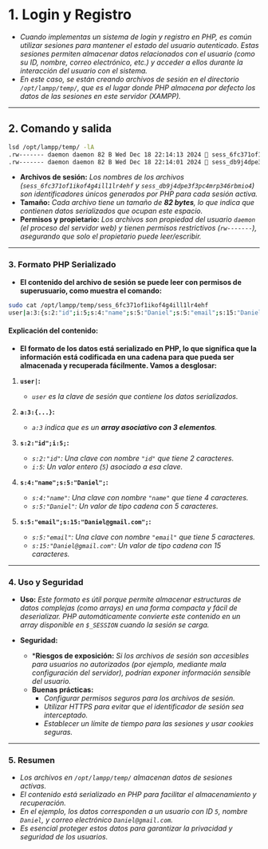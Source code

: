 <!-- Author: Daniel Benjamin Perez Morales -->
<!-- GitHub: https://github.com/DanielPerezMoralesDev13 -->
<!-- Email: danielperezdev@proton.me -->

# **1. Login y Registro**

- *Cuando implementas un sistema de login y registro en PHP, es común utilizar sesiones para mantener el estado del usuario autenticado. Estas sesiones permiten almacenar datos relacionados con el usuario (como su ID, nombre, correo electrónico, etc.) y acceder a ellos durante la interacción del usuario con el sistema.*
- *En este caso, se están creando archivos de sesión en el directorio `/opt/lampp/temp/`, que es el lugar donde PHP almacena por defecto los datos de las sesiones en este servidor (XAMPP).*

---

## **2. Comando y salida**

```bash
lsd /opt/lampp/temp/ -lA
.rw------- daemon daemon 82 B Wed Dec 18 22:14:13 2024  sess_6fc371of1ikof4g4ill1lr4ehf
.rw------- daemon daemon 82 B Wed Dec 18 22:14:01 2024  sess_db9j4dpe3f3pc4mrp346rbmio4
```

- **Archivos de sesión:** *Los nombres de los archivos (`sess_6fc371of1ikof4g4ill1lr4ehf` y `sess_db9j4dpe3f3pc4mrp346rbmio4`) son identificadores únicos generados por PHP para cada sesión activa.*
- **Tamaño:** *Cada archivo tiene un tamaño de **82 bytes**, lo que indica que contienen datos serializados que ocupan este espacio.*
- **Permisos y propietario:** *Los archivos son propiedad del usuario `daemon` (el proceso del servidor web) y tienen permisos restrictivos (`rw-------`), asegurando que solo el propietario puede leer/escribir.*

---

### **3. Formato PHP Serializado**

- **El contenido del archivo de sesión se puede leer con permisos de superusuario, como muestra el comando:**

```bash
sudo cat /opt/lampp/temp/sess_6fc371of1ikof4g4ill1lr4ehf
user|a:3:{s:2:"id";i:5;s:4:"name";s:5:"Daniel";s:5:"email";s:15:"Daniel@gmail.com";}
```

#### **Explicación del contenido:**

- **El formato de los datos está serializado en PHP, lo que significa que la información está codificada en una cadena para que pueda ser almacenada y recuperada fácilmente. Vamos a desglosar:**

1. **`user|`:**
   - *`user` es la clave de sesión que contiene los datos serializados.*

2. **`a:3:{...}`:**
   - *`a:3` indica que es un **array asociativo con 3 elementos**.*

3. **`s:2:"id";i:5;`:**
   - *`s:2:"id"`: Una clave con nombre `"id"` que tiene 2 caracteres.*
   - *`i:5`: Un valor entero (`5`) asociado a esa clave.*

4. **`s:4:"name";s:5:"Daniel";`:**
   - *`s:4:"name"`: Una clave con nombre `"name"` que tiene 4 caracteres.*
   - *`s:5:"Daniel"`: Un valor de tipo cadena con 5 caracteres.*

5. **`s:5:"email";s:15:"Daniel@gmail.com";`:**
   - *`s:5:"email"`: Una clave con nombre `"email"` que tiene 5 caracteres.*
   - *`s:15:"Daniel@gmail.com"`: Un valor de tipo cadena con 15 caracteres.*

---

### **4. Uso y Seguridad**

- **Uso:** *Este formato es útil porque permite almacenar estructuras de datos complejas (como arrays) en una forma compacta y fácil de deserializar. PHP automáticamente convierte este contenido en un array disponible en `$_SESSION` cuando la sesión se carga.*

- **Seguridad:**
  - ***Riesgos de exposición:** *Si los archivos de sesión son accesibles para usuarios no autorizados (por ejemplo, mediante mala configuración del servidor), podrían exponer información sensible del usuario.*
  - **Buenas prácticas:**
    - *Configurar permisos seguros para los archivos de sesión.*
    - *Utilizar HTTPS para evitar que el identificador de sesión sea interceptado.*
    - *Establecer un límite de tiempo para las sesiones y usar cookies seguras.*

---

### **5. Resumen**

- *Los archivos en `/opt/lampp/temp/` almacenan datos de sesiones activas.*
- *El contenido está serializado en PHP para facilitar el almacenamiento y recuperación.*
- *En el ejemplo, los datos corresponden a un usuario con ID `5`, nombre `Daniel`, y correo electrónico `Daniel@gmail.com`.*
- *Es esencial proteger estos datos para garantizar la privacidad y seguridad de los usuarios.*
